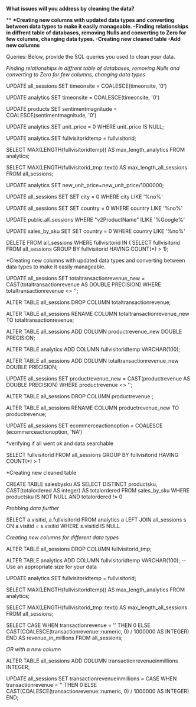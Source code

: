**What issues will you address by cleaning the data?**

**
__*Creating new columns with updated data types and converting between data types to make it easily manageable.
-Finding relationships in diffrent table of databases, removing Nulls and converting to Zero for few columns, changing data types.
-Creating new cleaned table
-Add new columns__



Queries:
Below, provide the SQL queries you used to clean your data.

*Finding relationships in diffrent table of databases, removing Nulls and converting to Zero for few columns, changing data types*

UPDATE all_sessions 
SET timeonsite = COALESCE(timeonsite, '0')

UPDATE analytics
SET timeonsite = COALESCE(timeonsite, '0')

UPDATE products
SET sentimentmagnitude = COALESCE(sentimentmagnitude, '0')

UPDATE analytics
SET unit_price = 0
WHERE unit_price IS NULL;

UPDATE analytics
SET fullvisitoridtemp = fullvisitorid;

SELECT MAX(LENGTH(fullvisitoridtemp)) AS max_length_analytics
FROM analytics;

SELECT MAX(LENGTH(fullvisitorid_tmp::text)) AS max_length_all_sessions
FROM all_sessions;

UPDATE analytics SET
    new_unit_price=new_unit_price/1000000;

UPDATE all_sessions SET
	SET city = 0
	WHERE city LIKE '%no%'

UPDATE all_sessions SET
	SET country = 0
	WHERE country LIKE '%no%'

UPDATE public.all_sessions WHERE "v2ProductName" ILIKE '%Google%'

UPDATE sales_by_sku SET
	SET country = 0
	WHERE country LIKE '%no%'

DELETE FROM all_sessions
WHERE fullvisitorid IN (
    SELECT fullvisitorid
    FROM all_sessions
    GROUP BY fullvisitorid
    HAVING COUNT(*) > 1);

*Creating new columns with updated data types and converting between data types to make it easily manageable.


UPDATE all_sessions 
SET totaltransactionrevenue_new = CAST(totaltransactionrevenue AS DOUBLE PRECISION)
WHERE totaltransactionrevenue <> '';

ALTER TABLE all_sessions DROP COLUMN totaltransactionrevenue;

ALTER TABLE all_sessions RENAME COLUMN totaltransactionrevenue_new TO totaltransactionrevenue;

ALTER TABLE all_sessions ADD COLUMN productrevenue_new DOUBLE PRECISION;

ALTER TABLE analytics ADD COLUMN fullvisitoridtemp VARCHAR(100);

ALTER TABLE all_sessions ADD COLUMN totaltransactionrevenue_new DOUBLE PRECISION;

UPDATE all_sessions 
SET productrevenue_new = CAST(productrevenue AS DOUBLE PRECISION)
WHERE productrevenue <> '';

ALTER TABLE all_sessions DROP COLUMN productrevenue ;

ALTER TABLE all_sessions RENAME COLUMN productrevenue_new TO productrevenue;

UPDATE all_sessions SET ecommerceactionoption = COALESCE (ecommerceactionoption, 'NA')


*verifying if all went ok and data searchable

SELECT fullvisitorid FROM all_sessions GROUP BY fullvisitorid HAVING COUNT(*) > 1



*Creating new cleaned table

CREATE TABLE salesbysku AS 
SELECT DISTINCT productsku, CAST(totalordered AS integer) AS totalordered
 FROM sales_by_sku
 WHERE productsku IS NOT NULL
    AND totalordered != 0

*Probbing data further*

SELECT a.visitid, a.fullvisitorid
FROM analytics a
LEFT JOIN all_sessions s ON a.visitid = s.visitid
WHERE s.visitid IS NULL

*Creating new columns for different data types*

ALTER TABLE all_sessions DROP COLUMN fullvisitorid_tmp;

ALTER TABLE analytics ADD COLUMN fullvisitoridtemp VARCHAR(100); -- Use an appropriate size for your data

UPDATE analytics
SET fullvisitoridtemp = fullvisitorid;

SELECT MAX(LENGTH(fullvisitoridtemp)) AS max_length_analytics
FROM analytics;

SELECT MAX(LENGTH(fullvisitorid_tmp::text)) AS max_length_all_sessions
FROM all_sessions;

SELECT 
  CASE 
    WHEN transactionrevenue = '' THEN 0 
    ELSE CAST(COALESCE(transactionrevenue::numeric, 0) / 1000000 AS INTEGER)
  END AS revenue_in_millions
FROM all_sessions;

*OR with a new column*

ALTER TABLE all_sessions
ADD COLUMN transactionrevenueinmillions INTEGER;


UPDATE all_sessions
SET transactionrevenueinmillions = 
  CASE 
    WHEN transactionrevenue = '' THEN 0 
    ELSE CAST(COALESCE(transactionrevenue::numeric, 0) / 1000000 AS INTEGER)
  END;